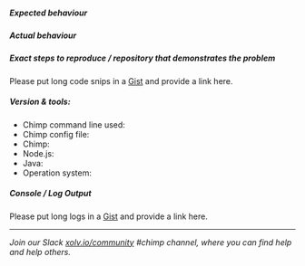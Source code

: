 <!-- 
Hi there and welcome!

First time posting? Please read EVERYTHING below otherwise YOUR ISSUE WILL BE CLOSED and you will not get any help. We have very little time and these instructions are written to save everyone time.

Chimp is a test runner that combines multiple tools to make end-to-end testing easy. As such, you should seek help for the specific tools at the right channels.

* - - BROWSER AUTOMATION related issues
Please try to get your queries answered with the Webdriver.io team first. Here are some useful links:
- gitter.im/webdriverio/webdriverio
- github.com/webdriverio/webdriverio/issues
- webdriver.io/api.html

* - - SELENIUM related issues
Try to get selenium-standalone working WIHTOUT CHIMP. So follow the instructions and issues on these pages:
- github.com/vvo/selenium-standalone#command-line-interface
- github.com/vvo/selenium-standalone/issues

* - - CUCUMBER SYNTAX & USAGE related issues
Please try to get your queries answered with the Cucumber team first. Here are some useful links:
- gitter.im/cucumber/cucumber-js
- github.com/cucumber/cucumber-js/issues
- cucumber.io/docs/reference/javascript
- github.com/cucumber/cucumber-js#help--support

* - - SOMETHING ELSE
Please post your issues below and make sure you FOLLOW THE FORMAT BELOW. If you do not, we will likely close your issue without warning. We want to help but our time is valuable so you need to put in the right effort to save us time, which is why the format below exists.

Thanks :)

Your friends @ xolv.io

-- keep all the text below this line, but feel free to remove everything fro this line up before you post -->
#####  Expected behaviour


#####  Actual behaviour


##### Exact steps to reproduce / repository that demonstrates the problem
Please put long code snips in a [Gist](https://gist.github.com/) and provide a link here.

#####  Version & tools:

* Chimp command line used: <!-- The exact command you used -->
* Chimp config file: <!-- Please provide a Gist if you use a config file -->
* Chimp: <!-- type `chimp -v` -->
* Node.js: <!-- *type `chimp -v` -->
* Java: <!-- *type `java -version`* -->
* Operation system: <!-- *type `uname -v`* -->

#####  Console / Log Output

Please put long logs in a [Gist](https://gist.github.com/) and provide a link here.

<!-- please leave the content below this line as it helps others find help -->
------- 
*Join our Slack [xolv.io/community](http://xolv.io/community) #chimp channel, where you can find help and help others.*
